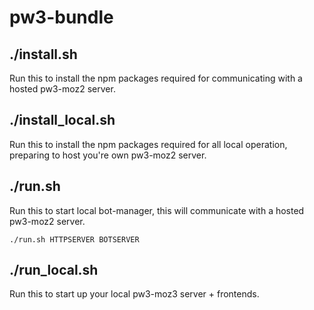 # pw3-bundle

## ./install.sh

Run this to install the npm packages required for communicating with a hosted pw3-moz2 server.

## ./install_local.sh

Run this to install the npm packages required for all local operation, preparing to host you're own pw3-moz2 server.


## ./run.sh
Run this to start local bot-manager, this will communicate with a hosted pw3-moz2 server.

```
./run.sh HTTPSERVER BOTSERVER
```


## ./run_local.sh
Run this to start up your local pw3-moz3 server + frontends.
